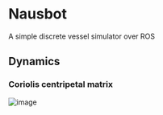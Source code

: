 # Nausbot
A simple discrete vessel simulator over ROS


## Dynamics

### Coriolis centripetal matrix
![image](https://user-images.githubusercontent.com/5917472/203874227-343b1f4f-487d-4a58-9a69-7624b5a4dfad.png)

